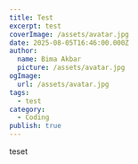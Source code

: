 ```yaml
---
title: Test
excerpt: test
coverImage: /assets/avatar.jpg
date: 2025-08-05T16:46:00.000Z
author:
  name: Bima Akbar
  picture: /assets/avatar.jpg
ogImage:
  url: /assets/avatar.jpg
tags:
  - test
category:
  - Coding
publish: true
---
```

teset